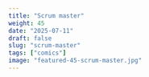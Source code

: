 ```yaml
---
title: "Scrum master"
weight: 45
date: "2025-07-11"
draft: false
slug: "scrum-master"
tags: ["comics"]
image: "featured-45-scrum-master.jpg"
---
```

